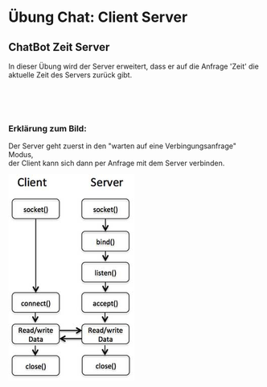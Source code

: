 # Übung Chat: Client Server

## ChatBot Zeit Server

In dieser Übung wird der Server erweitert, dass er auf die Anfrage 'Zeit' die aktuelle Zeit des Servers zurück gibt.

<br><br><br>

### Erklärung zum Bild:

Der Server geht zuerst in den "warten auf eine Verbingungsanfrage" Modus,  
der Client kann sich dann per Anfrage mit dem Server verbinden. 

![client server socket picture](/client_server_socket.jpg)


